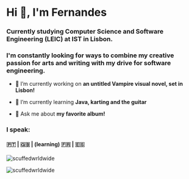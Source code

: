 # Hi 👋, I'm Fernandes
### Currently studying Computer Science and Software Engineering (LEIC) at IST in Lisbon.
### I'm constantly looking for ways to combine my creative passion for arts and writing with my drive for software engineering.


- 🔭 I’m currently working on **an untitled Vampire visual novel, set in Lisbon!**

- 🌱 I’m currently learning **Java, karting and the guitar**

- 💬 Ask me about **my favorite album!**

### I speak: 
#### 🇵🇹 | 🇬🇧 | (learning) 🇫🇷 | 🇪🇸

<p><img align="center" src="https://github-readme-stats.vercel.app/api/top-langs?username=scuffedwrldwide&show_icons=true&locale=en&layout=compact" alt="scuffedwrldwide" /></p>

<p><img align="center" src="https://github-readme-streak-stats.herokuapp.com/?user=scuffedwrldwide&" alt="scuffedwrldwide" /></p>

<!--
**Scuffedwrldwide/Scuffedwrldwide** is a ✨ _special_ ✨ repository because its `README.md` (this file) appears on your GitHub profile.

Here are some ideas to get you started:

- 🔭 I’m currently working on ...
- 🌱 I’m currently learning ...
- 👯 I’m looking to collaborate on ...
- 🤔 I’m looking for help with ...
- 💬 Ask me about ...
- 📫 How to reach me: ...
- 😄 Pronouns: ...
- ⚡ Fun fact: ...
-->
